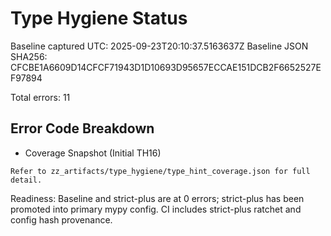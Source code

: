 # Type Hygiene Status

Baseline captured UTC: 2025-09-23T20:10:37.5163637Z
Baseline JSON SHA256: CFCBE1A6609D14CFCF71943D1D10693D95657ECCAE151DCB2F6652527EF97894

Total errors: 11

## Error Code Breakdown

- Coverage Snapshot (Initial TH16)

```
Refer to zz_artifacts/type_hygiene/type_hint_coverage.json for full detail.
```

Readiness: Baseline and strict-plus are at 0 errors; strict-plus has been promoted into primary mypy config. CI includes strict-plus ratchet and config hash provenance.
